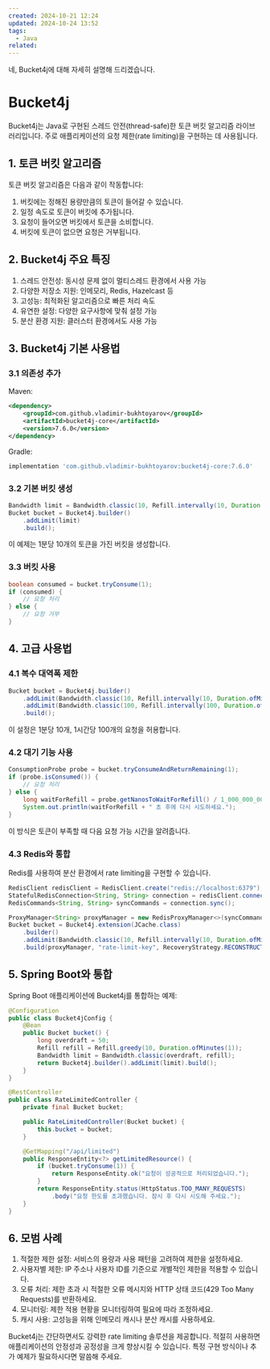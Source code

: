 ```yaml
---
created: 2024-10-21 12:24
updated: 2024-10-24 13:52
tags:
  - Java
related: 
---
```

네, Bucket4j에 대해 자세히 설명해 드리겠습니다.

# Bucket4j 

Bucket4j는 Java로 구현된 스레드 안전(thread-safe)한 토큰 버킷 알고리즘 라이브러리입니다. 주로 애플리케이션의 요청 제한(rate limiting)을 구현하는 데 사용됩니다.

## 1. 토큰 버킷 알고리즘

토큰 버킷 알고리즘은 다음과 같이 작동합니다:

1. 버킷에는 정해진 용량만큼의 토큰이 들어갈 수 있습니다.
2. 일정 속도로 토큰이 버킷에 추가됩니다.
3. 요청이 들어오면 버킷에서 토큰을 소비합니다.
4. 버킷에 토큰이 없으면 요청은 거부됩니다.

## 2. Bucket4j 주요 특징

1. 스레드 안전성: 동시성 문제 없이 멀티스레드 환경에서 사용 가능
2. 다양한 저장소 지원: 인메모리, Redis, Hazelcast 등
3. 고성능: 최적화된 알고리즘으로 빠른 처리 속도
4. 유연한 설정: 다양한 요구사항에 맞춰 설정 가능
5. 분산 환경 지원: 클러스터 환경에서도 사용 가능

## 3. Bucket4j 기본 사용법

### 3.1 의존성 추가

Maven:
```xml
<dependency>
    <groupId>com.github.vladimir-bukhtoyarov</groupId>
    <artifactId>bucket4j-core</artifactId>
    <version>7.6.0</version>
</dependency>
```

Gradle:
```gradle
implementation 'com.github.vladimir-bukhtoyarov:bucket4j-core:7.6.0'
```

### 3.2 기본 버킷 생성

```java
Bandwidth limit = Bandwidth.classic(10, Refill.intervally(10, Duration.ofMinutes(1)));
Bucket bucket = Bucket4j.builder()
    .addLimit(limit)
    .build();
```

이 예제는 1분당 10개의 토큰을 가진 버킷을 생성합니다.

### 3.3 버킷 사용

```java
boolean consumed = bucket.tryConsume(1);
if (consumed) {
    // 요청 처리
} else {
    // 요청 거부
}
```

## 4. 고급 사용법

### 4.1 복수 대역폭 제한

```java
Bucket bucket = Bucket4j.builder()
    .addLimit(Bandwidth.classic(10, Refill.intervally(10, Duration.ofMinutes(1))))
    .addLimit(Bandwidth.classic(100, Refill.intervally(100, Duration.ofHours(1))))
    .build();
```

이 설정은 1분당 10개, 1시간당 100개의 요청을 허용합니다.

### 4.2 대기 기능 사용

```java
ConsumptionProbe probe = bucket.tryConsumeAndReturnRemaining(1);
if (probe.isConsumed()) {
    // 요청 처리
} else {
    long waitForRefill = probe.getNanosToWaitForRefill() / 1_000_000_000;
    System.out.println(waitForRefill + " 초 후에 다시 시도하세요.");
}
```

이 방식은 토큰이 부족할 때 다음 요청 가능 시간을 알려줍니다.

### 4.3 Redis와 통합

Redis를 사용하여 분산 환경에서 rate limiting을 구현할 수 있습니다.

```java
RedisClient redisClient = RedisClient.create("redis://localhost:6379");
StatefulRedisConnection<String, String> connection = redisClient.connect();
RedisCommands<String, String> syncCommands = connection.sync();

ProxyManager<String> proxyManager = new RedisProxyManager<>(syncCommands);
Bucket bucket = Bucket4j.extension(JCache.class)
    .builder()
    .addLimit(Bandwidth.classic(10, Refill.intervally(10, Duration.ofMinutes(1))))
    .build(proxyManager, "rate-limit-key", RecoveryStrategy.RECONSTRUCT);
```

## 5. Spring Boot와 통합

Spring Boot 애플리케이션에 Bucket4j를 통합하는 예제:

```java
@Configuration
public class Bucket4jConfig {
    @Bean
    public Bucket bucket() {
        long overdraft = 50;
        Refill refill = Refill.greedy(10, Duration.ofMinutes(1));
        Bandwidth limit = Bandwidth.classic(overdraft, refill);
        return Bucket4j.builder().addLimit(limit).build();
    }
}

@RestController
public class RateLimitedController {
    private final Bucket bucket;

    public RateLimitedController(Bucket bucket) {
        this.bucket = bucket;
    }

    @GetMapping("/api/limited")
    public ResponseEntity<?> getLimitedResource() {
        if (bucket.tryConsume(1)) {
            return ResponseEntity.ok("요청이 성공적으로 처리되었습니다.");
        }
        return ResponseEntity.status(HttpStatus.TOO_MANY_REQUESTS)
            .body("요청 한도를 초과했습니다. 잠시 후 다시 시도해 주세요.");
    }
}
```

## 6. 모범 사례

1. 적절한 제한 설정: 서비스의 용량과 사용 패턴을 고려하여 제한을 설정하세요.
2. 사용자별 제한: IP 주소나 사용자 ID를 기준으로 개별적인 제한을 적용할 수 있습니다.
3. 오류 처리: 제한 초과 시 적절한 오류 메시지와 HTTP 상태 코드(429 Too Many Requests)를 반환하세요.
4. 모니터링: 제한 적용 현황을 모니터링하여 필요에 따라 조정하세요.
5. 캐시 사용: 고성능을 위해 인메모리 캐시나 분산 캐시를 사용하세요.

Bucket4j는 간단하면서도 강력한 rate limiting 솔루션을 제공합니다. 적절히 사용하면 애플리케이션의 안정성과 공정성을 크게 향상시킬 수 있습니다. 특정 구현 방식이나 추가 예제가 필요하시다면 말씀해 주세요.